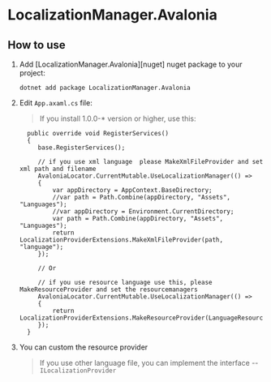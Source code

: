 # LocalizationManager.Avalonia

## How to use

1. Add [LocalizationManager.Avalonia][nuget] nuget package to your project:

       dotnet add package LocalizationManager.Avalonia

2. Edit `App.axaml.cs` file:
    > If you install 1.0.0-* version or higher, use this:
   ```
     public override void RegisterServices()
     {
        base.RegisterServices();
        
        // if you use xml language  please MakeXmlFileProvider and set xml path and filename
        AvaloniaLocator.CurrentMutable.UseLocalizationManager(() =>
        {
            var appDirectory = AppContext.BaseDirectory;
            //var path = Path.Combine(appDirectory, "Assets", "Languages");
            //var appDirectory = Environment.CurrentDirectory;
            var path = Path.Combine(appDirectory, "Assets", "Languages");
            return LocalizationProviderExtensions.MakeXmlFileProvider(path, "language");
        });

        // Or
    
        // if you use resource language use this, please MakeResourceProvider and set the resourcemanagers 
        AvaloniaLocator.CurrentMutable.UseLocalizationManager(() =>
        {
            return LocalizationProviderExtensions.MakeResourceProvider(LanguageResourceHelper.LanguageResourceManager);
        });
     }
   ```
3. You can custom the resource provider
   > If you use other language file, you can implement the interface -- `ILocalizationProvider` 

